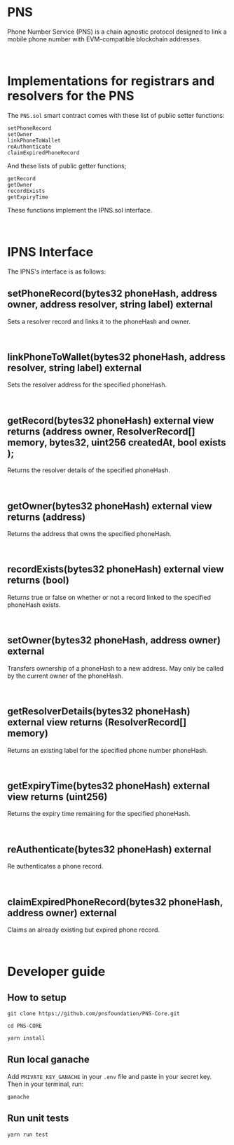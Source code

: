 # PNS

Phone Number Service (PNS) is a chain agnostic protocol designed to link a mobile phone number with EVM-compatible blockchain addresses.

<br />

# Implementations for registrars and resolvers for the PNS

The `PNS.sol` smart contract comes with these list of public setter functions:

```
setPhoneRecord
setOwner
linkPhoneToWallet
reAuthenticate
claimExpiredPhoneRecord
```

And these lists of public getter functions;

```
getRecord
getOwner
recordExists
getExpiryTime
```

These functions implement the IPNS.sol interface.

<br />

# IPNS Interface

The IPNS's interface is as follows:

## setPhoneRecord(bytes32 phoneHash, address owner, address resolver, string label) external

Sets a resolver record and links it to the phoneHash and owner.

<br />

## linkPhoneToWallet(bytes32 phoneHash, address resolver, string label) external

Sets the resolver address for the specified phoneHash.

<br />

## getRecord(bytes32 phoneHash) external view returns (address owner, ResolverRecord[] memory, bytes32, uint256 createdAt, bool exists );

Returns the resolver details of the specified phoneHash.

<br />

## getOwner(bytes32 phoneHash) external view returns (address)

Returns the address that owns the specified phoneHash.

<br />

## recordExists(bytes32 phoneHash) external view returns (bool)

Returns true or false on whether or not a record linked to the specified phoneHash exists.

<br />

## setOwner(bytes32 phoneHash, address owner) external

Transfers ownership of a phoneHash to a new address. May only be called by the current owner of the phoneHash.

<br />

## getResolverDetails(bytes32 phoneHash) external view returns (ResolverRecord[] memory)

Returns an existing label for the specified phone number phoneHash.

<br />

## getExpiryTime(bytes32 phoneHash) external view returns (uint256)

Returns the expiry time remaining for the specified phoneHash.

<br />

## reAuthenticate(bytes32 phoneHash) external

Re authenticates a phone record.

<br />

## claimExpiredPhoneRecord(bytes32 phoneHash, address owner) external

Claims an already existing but expired phone record.

<br />

# Developer guide

## How to setup

```
git clone https://github.com/pnsfoundation/PNS-Core.git

cd PNS-CORE

yarn install
```

## Run local ganache

Add `PRIVATE_KEY_GANACHE` in your `.env` file and paste in your secret key. Then in your terminal, run:

```
ganache
```

## Run unit tests

```shell
yarn run test
```
